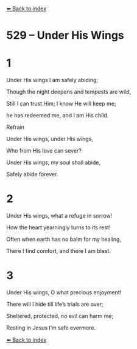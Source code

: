 [⬅️ Back to index](../README.md)

# 529 – Under His Wings





# 1

Under His wings I am safely abiding;

Though the night deepens and tempests are wild,

Still I can trust Him; I know He will keep me;

he has redeemed me, and I am His child.



Refrain

Under His wings, under His wings,

Who from His love can sever?

Under His wings, my soul shall abide,

Safely abide forever.



# 2

Under His wings, what a refuge in sorrow!

How the heart yearningly turns to its rest!

Often when earth has no balm for my healing,

There I find comfort, and there I am blest.



# 3

Under His wings, O what precious enjoyment!

There will I hide till life’s trials are over;

Sheltered, protected, no evil can harm me;

Resting in Jesus I’m safe evermore.

[⬅️ Back to index](../README.md)
